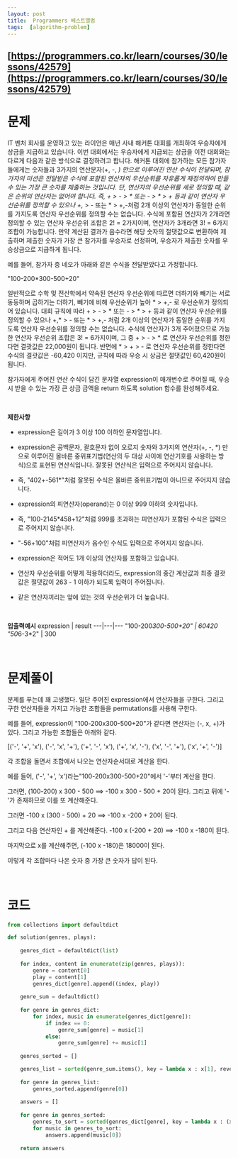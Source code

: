 ```yaml
---
layout: post
title:  Programmers 베스트앨범
tags:  [algorithm-problem]
---
```


## [https://programmers.co.kr/learn/courses/30/lessons/42579](https://programmers.co.kr/learn/courses/30/lessons/42579)

# 문제 
IT 벤처 회사를 운영하고 있는 라이언은 매년 사내 해커톤 대회를 개최하여 우승자에게 상금을 지급하고 있습니다.
이번 대회에서는 우승자에게 지급되는 상금을 이전 대회와는 다르게 다음과 같은 방식으로 결정하려고 합니다.
해커톤 대회에 참가하는 모든 참가자들에게는 숫자들과 3가지의 연산문자(+, -, *) 만으로 이루어진 연산 수식이 전달되며, 참가자의 미션은 전달받은 수식에 포함된 연산자의 우선순위를 자유롭게 재정의하여 만들 수 있는 가장 큰 숫자를 제출하는 것입니다.
단, 연산자의 우선순위를 새로 정의할 때, 같은 순위의 연산자는 없어야 합니다. 즉, + > - > * 또는 - > * > + 등과 같이 연산자 우선순위를 정의할 수 있으나 +,* > - 또는 * > +,-처럼 2개 이상의 연산자가 동일한 순위를 가지도록 연산자 우선순위를 정의할 수는 없습니다. 수식에 포함된 연산자가 2개라면 정의할 수 있는 연산자 우선순위 조합은 2! = 2가지이며, 연산자가 3개라면 3! = 6가지 조합이 가능합니다.
만약 계산된 결과가 음수라면 해당 숫자의 절댓값으로 변환하여 제출하며 제출한 숫자가 가장 큰 참가자를 우승자로 선정하며, 우승자가 제출한 숫자를 우승상금으로 지급하게 됩니다.

예를 들어, 참가자 중 네오가 아래와 같은 수식을 전달받았다고 가정합니다.

"100-200*300-500+20"

일반적으로 수학 및 전산학에서 약속된 연산자 우선순위에 따르면 더하기와 빼기는 서로 동등하며 곱하기는 더하기, 빼기에 비해 우선순위가 높아 * > +,- 로 우선순위가 정의되어 있습니다.
대회 규칙에 따라 + > - > * 또는 - > * > + 등과 같이 연산자 우선순위를 정의할 수 있으나 +,* > - 또는 * > +,- 처럼 2개 이상의 연산자가 동일한 순위를 가지도록 연산자 우선순위를 정의할 수는 없습니다.
수식에 연산자가 3개 주어졌으므로 가능한 연산자 우선순위 조합은 3! = 6가지이며, 그 중 + > - > * 로 연산자 우선순위를 정한다면 결괏값은 22,000원이 됩니다.
반면에 * > + > - 로 연산자 우선순위를 정한다면 수식의 결괏값은 -60,420 이지만, 규칙에 따라 우승 시 상금은 절댓값인 60,420원이 됩니다.

참가자에게 주어진 연산 수식이 담긴 문자열 expression이 매개변수로 주어질 때, 우승 시 받을 수 있는 가장 큰 상금 금액을 return 하도록 solution 함수를 완성해주세요.

&nbsp;
&nbsp;

**제한사항**
* expression은 길이가 3 이상 100 이하인 문자열입니다.

* expression은 공백문자, 괄호문자 없이 오로지 숫자와 3가지의 연산자(+, -, *) 만으로 이루어진 올바른 중위표기법(연산의 두 대상 사이에 연산기호를 사용하는 방식)으로 표현된 연산식입니다. 잘못된 연산식은 입력으로 주어지지 않습니다.

* 즉, "402+-561*"처럼 잘못된 수식은 올바른 중위표기법이 아니므로 주어지지 않습니다.

* expression의 피연산자(operand)는 0 이상 999 이하의 숫자입니다.

* 즉, "100-2145*458+12"처럼 999를 초과하는 피연산자가 포함된 수식은 입력으로 주어지지 않습니다.

* "-56+100"처럼 피연산자가 음수인 수식도 입력으로 주어지지 않습니다.

* expression은 적어도 1개 이상의 연산자를 포함하고 있습니다.

* 연산자 우선순위를 어떻게 적용하더라도, expression의 중간 계산값과 최종 결괏값은 절댓값이 263 - 1 이하가 되도록 입력이 주어집니다.

* 같은 연산자끼리는 앞에 있는 것의 우선순위가 더 높습니다.

&nbsp;
&nbsp;
&nbsp;

**입출력예시**
expression | result
---|---|---
"100-200*300-500+20" | 60420
"50*6-3*2" | 300

&nbsp;
&nbsp;
&nbsp;


# 문제풀이
문제를 푸는데 꽤 고생했다. 일단 주어진 expression에서 연산자들을 구한다. 그리고 구한 연산자들을 가지고 가능한 조합들을 permutations를 사용해 구한다. 

예를 들어, expression이 "100-200x300-500+20"가 같다면 연산자는 (-, x, +)가 있다. 그리고 가능한 조합들은 아래와 같다. 

[('-', '+', 'x'),
 ('-', 'x', '+'),
 ('+', '-', 'x'),
 ('+', 'x', '-'),
 ('x', '-', '+'),
 ('x', '+', '-')]

각 조합을 돌면서 조합에서 나오는 연산자순서대로 계산을 한다. 

예를 들어, ('-', '+', 'x')라는"100-200x300-500+20"에서 '-'부터 계산을 한다. 

그러면, (100-200) x 300 - 500 ==> -100 x 300 - 500 + 20이 된다. 그리고 뒤에 '-'가 존재하므로 이를 또 계산해준다. 

그러면 -100 x (300 - 500) + 20 ==> -100 x -200 + 20이 된다. 

그리고 다음 연산자인 + 를 계산해준다. 
-100 x (-200 + 20) ==> -100 x -180이 된다.

마지막으로 x를 계산해주면, (-100 x -180)은 18000이 된다. 

이렇게 각 조합마다 나온 숫자 중 가장 큰 숫자가 답이 된다. 

&nbsp;
&nbsp;
&nbsp;

# 코드
~~~python
from collections import defaultdict

def solution(genres, plays):
    
    genres_dict = defaultdict(list)
    
    for index, content in enumerate(zip(genres, plays)):
        genre = content[0]
        play = content[1]
        genres_dict[genre].append((index, play))
        
    genre_sum = defaultdict()
    
    for genre in genres_dict:
        for index, music in enumerate(genres_dict[genre]):
            if index == 0:
                genre_sum[genre] = music[1]
            else:
                genre_sum[genre] += music[1]
    
    genres_sorted = []

    genres_list = sorted(genre_sum.items(), key = lambda x : x[1], reverse = True)
    
    for genre in genres_list:
        genres_sorted.append(genre[0])
    
    answers = []
    
    for genre in genres_sorted:
        genres_to_sort = sorted(genres_dict[genre], key = lambda x : (x[1]), reverse = True)[:2]
        for music in genres_to_sort:
            answers.append(music[0])
    
    return answers
~~~